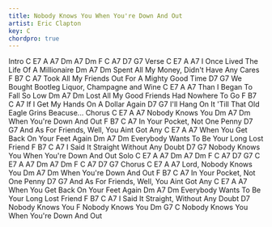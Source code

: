```yaml
---
title: Nobody Knows You When You're Down And Out
artist: Eric Clapton
key: C
chordpro: true
---
```

Intro
C E7 A A7 Dm A7 Dm F C A7 D7 G7
Verse
C        E7                A           A7
I Once Lived The Life Of A Millionaire
Dm           A7            Dm
Spent All My Money, Didn't Have Any Cares
F           B7                C           A7
Took All My Friends Out For A Mighty Good Time
D7                        G7
We Bought Bootleg Liquor, Champagne and Wine
C        E7     A       A7
Than I Began To Fall So Low
Dm          A7               Dm
Lost All My Good Friends Had Nowhere To Go
F           B7         C      A7
If I Get My Hands On A Dollar Again
D7                         G7
I'll Hang On It 'Till That Old Eagle Grins Beacuse...
Chorus
C E7     A       A7
Nobody Knows You
Dm          A7       Dm
When You're Down And Out
F       B7      C       A7
In Your Pocket, Not One Penny
D7                            G7
And As For Friends, Well, You Aint Got Any
C            E7           A          A7
When You Get Back On Your Feet Again
Dm        A7               Dm
Everybody Wants To Be Your Long Lost Friend
F         B7          C        A7
I Said It Straight Without Any Doubt
D7                           G7
Nobody Knows You When You're Down And Out
Solo
C E7 A A7 Dm A7 Dm F C A7 D7 G7
C E7 A A7 Dm A7 Dm F C A7 D7 G7
Chorus
      C E7     A       A7
Lord, Nobody Knows You
Dm          A7       Dm
When You're Down And Out
F       B7      C       A7
In Your Pocket, Not One Penny
D7                            G7
And As For Friends, Well, You Aint Got Any
C            E7           A          A7
When You Get Back On Your Feet Again
Dm        A7               Dm
Everybody Wants To Be Your Long Lost Friend
F         B7           C        A7
I Said It Straight, Without Any Doubt
D7
Nobody Knows You
F
Nobody Knows You 
Dm           G7                       C
Nobody Knows You When You're Down And Out
